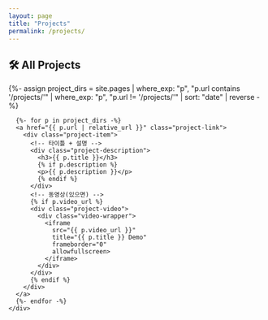 ```yaml
---
layout: page
title: "Projects"
permalink: /projects/
---
```


<section class="project-showcase-section">
  <h2 class="project-title">🛠️ All Projects</h2>
  <div class="project-showcase-container">
    <div class="project-showcase-grid">
      {%- assign project_dirs = site.pages
         | where_exp: "p", "p.url contains '/projects/'"
         | where_exp: "p", "p.url != '/projects/'"
         | sort: "date"
         | reverse -%}

      {%- for p in project_dirs -%}
      <a href="{{ p.url | relative_url }}" class="project-link">
        <div class="project-item">
          <!-- 타이틀 + 설명 -->
          <div class="project-description">
            <h3>{{ p.title }}</h3>
            {% if p.description %}
            <p>{{ p.description }}</p>
            {% endif %}
          </div>
          <!-- 동영상(있으면) -->
          {% if p.video_url %}
          <div class="project-video">
            <div class="video-wrapper">
              <iframe 
                src="{{ p.video_url }}"
                title="{{ p.title }} Demo"
                frameborder="0"
                allowfullscreen>
              </iframe>
            </div>
          </div>
          {% endif %}
        </div>
      </a>
      {%- endfor -%}
    </div>
  </div>
</section>
